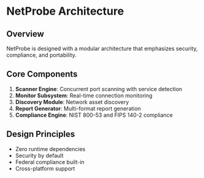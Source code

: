 # NetProbe Architecture

## Overview

NetProbe is designed with a modular architecture that emphasizes security, compliance, and portability.

## Core Components

1. **Scanner Engine**: Concurrent port scanning with service detection
2. **Monitor Subsystem**: Real-time connection monitoring
3. **Discovery Module**: Network asset discovery
4. **Report Generator**: Multi-format report generation
5. **Compliance Engine**: NIST 800-53 and FIPS 140-2 compliance

## Design Principles

- Zero runtime dependencies
- Security by default
- Federal compliance built-in
- Cross-platform support
